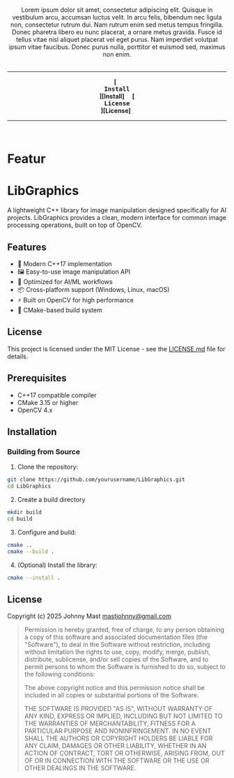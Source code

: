 <div align = center>


<br>

Lorem ipsum dolor sit amet, consectetur adipiscing elit. Quisque in vestibulum arcu, accumsan luctus velit. In arcu felis, bibendum nec ligula non, consectetur rutrum dui. Nam rutrum enim sed metus tempus fringilla. Donec pharetra libero eu nunc placerat, a ornare metus gravida. Fusce id tellus vitae nisl aliquet placerat vel eget purus. Nam imperdiet volutpat ipsum vitae faucibus. Donec purus nulla, porttitor et euismod sed, maximus non enim.
<br>
<br>

---

**[<kbd> <br> Install <br> </kbd>][Install]** 
**[<kbd> <br> License <br> </kbd>][License]** 

---

<br>

</div>

# Featur
# LibGraphics

A lightweight C++ library for image manipulation designed specifically for AI projects. LibGraphics provides a clean, modern interface for common image processing operations, built on top of OpenCV.

## Features

- 🚀 Modern C++17 implementation
- 🖼️ Easy-to-use image manipulation API
- 🤖 Optimized for AI/ML workflows
- 📦 Cross-platform support (Windows, Linux, macOS)
- ⚡ Built on OpenCV for high performance
- 🔧 CMake-based build system

## License

This project is licensed under the MIT License - see the [LICENSE.md](LICENSE.md) file for details.

## Prerequisites

- C++17 compatible compiler
- CMake 3.15 or higher
- OpenCV 4.x

## Installation

### Building from Source

1. Clone the repository:
```bash
git clone https://github.com/yourusername/LibGraphics.git
cd LibGraphics
```

2. Create a build directory

```bash
mkdir build
cd build
```


3. Configure and build:

```bash
cmake ..
cmake --build .
```

4. (Optional) Install the library:

```bash
cmake --install .
```


## License

Copyright (c) 2025 Johnny Mast <mastjohnny@gmail.com>

> Permission is hereby granted, free of charge, to any person obtaining a copy
> of this software and associated documentation files (the "Software"), to deal
> in the Software without restriction, including without limitation the rights
> to use, copy, modify, merge, publish, distribute, sublicense, and/or sell
> copies of the Software, and to permit persons to whom the Software is
> furnished to do so, subject to the following conditions:
>
> The above copyright notice and this permission notice shall be included in
> all copies or substantial portions of the Software.
>
> THE SOFTWARE IS PROVIDED "AS IS", WITHOUT WARRANTY OF ANY KIND, EXPRESS OR
> IMPLIED, INCLUDING BUT NOT LIMITED TO THE WARRANTIES OF MERCHANTABILITY,
> FITNESS FOR A PARTICULAR PURPOSE AND NONINFRINGEMENT. IN NO EVENT SHALL THE
> AUTHORS OR COPYRIGHT HOLDERS BE LIABLE FOR ANY CLAIM, DAMAGES OR OTHER
> LIABILITY, WHETHER IN AN ACTION OF CONTRACT, TORT OR OTHERWISE, ARISING FROM,
> OUT OF OR IN CONNECTION WITH THE SOFTWARE OR THE USE OR OTHER DEALINGS IN
> THE SOFTWARE.